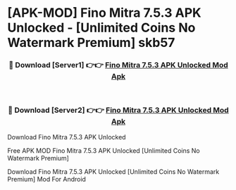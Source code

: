 # [APK-MOD] Fino Mitra 7.5.3 APK Unlocked - [Unlimited Coins No Watermark Premium] skb57



<div align="center">
<h3>🔴 Download [Server1] 👉👉 <a href="https://momento.my/?title=Fino_Mitra_7.5.3_APK_Unlocked">Fino Mitra 7.5.3 APK Unlocked Mod Apk</a></h3><br>

<h3>🔴 Download [Server2] 👉👉 <a href="https://momento.my/?title=Fino_Mitra_7.5.3_APK_Unlocked">Fino Mitra 7.5.3 APK Unlocked Mod Apk</a></h3>
</div>



Download Fino Mitra 7.5.3 APK Unlocked 

Free APK MOD Fino Mitra 7.5.3 APK Unlocked [Unlimited Coins No Watermark Premium]

Download Fino Mitra 7.5.3 APK Unlocked [Unlimited Coins No Watermark Premium] Mod For Android
